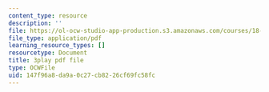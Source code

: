 ```yaml
---
content_type: resource
description: ''
file: https://ol-ocw-studio-app-production.s3.amazonaws.com/courses/18-03sc-differential-equations-fall-2011/147f96a8da9a0c27cb8226cf69fc58fc_3ejfkMHr_DE.pdf
file_type: application/pdf
learning_resource_types: []
resourcetype: Document
title: 3play pdf file
type: OCWFile
uid: 147f96a8-da9a-0c27-cb82-26cf69fc58fc
---
```

